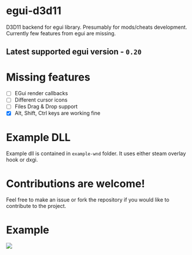 # egui-d3d11
D3D11 backend for egui library. Presumably for mods/cheats development.
Currently few features from egui are missing.
## Latest supported egui version - `0.20`

# Missing features
- [ ] EGui render callbacks
- [ ] Different cursor icons
- [ ] Files Drag & Drop support
- [x] Alt, Shift, Ctrl keys are working fine

# Example DLL
Example dll is contained in `example-wnd` folder. It uses either steam overlay hook or dxgi.

# **Contributions are welcome!**
Feel free to make an issue or fork the repository if you would like to contribute to the project.

# Example
![](pictures/03.png)
